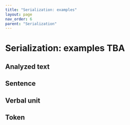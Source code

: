 ```yaml
---
title: "Serialization: examples"
layout: page
nav_order: 6
parent: "Serialization"
---
```



# Serialization: examples TBA

## Analyzed text
## Sentence
## Verbal unit
## Token
